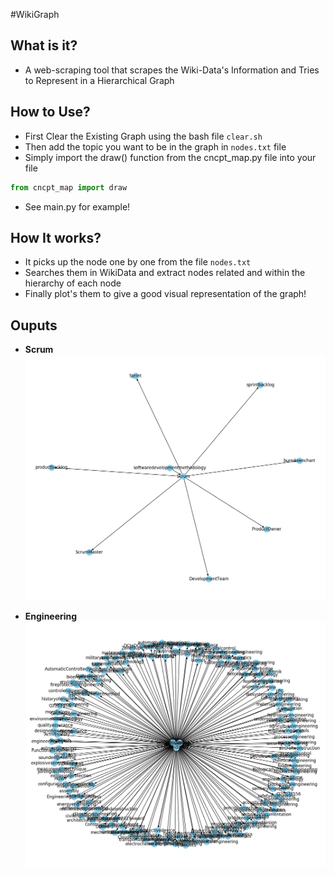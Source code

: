 #WikiGraph

## What is it?

- A web-scraping tool that scrapes the Wiki-Data's Information and Tries to Represent in a Hierarchical Graph


## How to Use?

- First Clear the Existing Graph using the bash file `clear.sh`
- Then add the topic you want to be in the graph in `nodes.txt` file
- Simply import the draw() function from the cncpt_map.py file into your file
```python
from cncpt_map import draw
```
- See main.py for example!

## How It works?

- It picks up the node one by one from the file `nodes.txt`
- Searches them in WikiData and extract nodes related and within the hierarchy of each node
- Finally plot's them to give a good visual representation of the graph!

## Ouputs

- **Scrum**
![scrum_graph](output/scrum.png)

- **Engineering**
![engineering](output/engineering.png)

